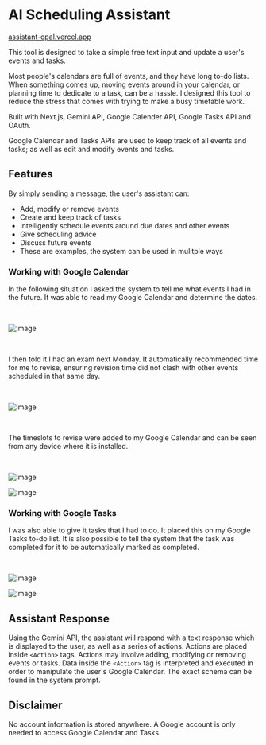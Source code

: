 # AI Scheduling Assistant
[assistant-opal.vercel.app](assistant-opal.vercel.app)

This tool is designed to take a simple free text input and update a user's events and tasks.

Most people's calendars are full of events, and they have long to-do lists. When something comes up, moving events around in your calendar, or planning time to dedicate to a task, can be a hassle. I designed this tool to reduce the stress that comes with trying to make a busy timetable work.

Built with Next.js, Gemini API, Google Calender API, Google Tasks API and OAuth.

Google Calendar and Tasks APIs are used to keep track of all events and tasks; as well as edit and modify events and tasks.

## Features
By simply sending a message, the user's assistant can:

- Add, modify or remove events
- Create and keep track of tasks
- Intelligently schedule events around due dates and other events
- Give scheduling advice
- Discuss future events
- These are examples, the system can be used in mulitple ways

### Working with Google Calendar

In the following situation I asked the system to tell me what events I had in the future. It was able to read my Google Calendar and determine the dates.

<br/>

![image](https://github.com/user-attachments/assets/9ee79a33-3b78-4a93-9930-82a71e9b3446)

<br/>

I then told it I had an exam next Monday. It automatically recommended time for me to revise, ensuring revision time did not clash with other events scheduled in that same day.

<br/>

![image](https://github.com/user-attachments/assets/62f8a081-4ba7-48bc-a890-1bf7fbe7e496)

<br/>

The timeslots to revise were added to my Google Calendar and can be seen from any device where it is installed.

<br/>

![image](https://github.com/user-attachments/assets/4eb12bd2-471d-463e-a395-162fddb22333)

![image](https://github.com/user-attachments/assets/28d59676-0c98-4040-a3d9-7739152e2af2)

### Working with Google Tasks

I was also able to give it tasks that I had to do. It placed this on my Google Tasks to-do list. It is also possible to tell the system that the task was completed for it to be automatically marked as completed. 

<br/>

![image](https://github.com/user-attachments/assets/8dbd98c5-8d11-42d3-8b38-089f054cc9bf)

![image](https://github.com/user-attachments/assets/482071db-d2da-41bd-8428-457e8bfad0dd)

## Assistant Response

Using the Gemini API, the assistant will respond with a text response which is displayed to the user, as well as a series of actions. Actions are placed inside `<Action>` tags. Actions may involve adding, modifying or removing events or tasks. Data inside the `<Action>` tag is interpreted and executed in order to manipulate the user's Google Calendar. The exact schema can be found in the system prompt.

## Disclaimer
No account information is stored anywhere. A Google account is only needed to access Google Calendar and Tasks.
